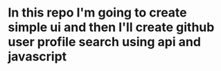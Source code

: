 # In this repo I'm going to create simple ui and then I'll create github user profile search using api and javascript